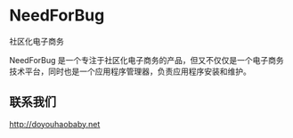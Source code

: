 NeedForBug
=========
社区化电子商务

NeedForBug 是一个专注于社区化电子商务的产品，但又不仅仅是一个电子商务技术平台，同时也是一个应用程序管理器，负责应用程序安装和维护。

## 联系我们

http://doyouhaobaby.net